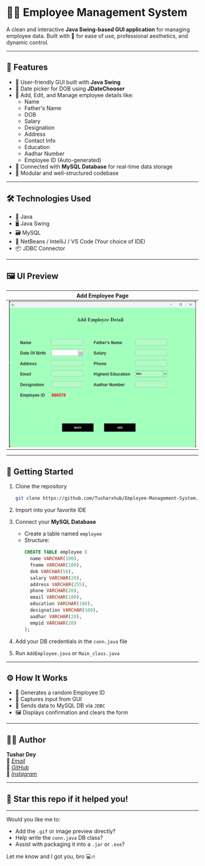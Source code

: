 
# 👨‍💼 Employee Management System

A clean and interactive **Java Swing-based GUI application** for managing employee data. Built with 💚 for ease of use, professional aesthetics, and dynamic control.

---

## 🧠 Features

- 🎨 User-friendly GUI built with **Java Swing**
- 📅 Date picker for DOB using **JDateChooser**
- 📄 Add, Edit, and Manage employee details like:
  - Name
  - Father's Name
  - DOB
  - Salary
  - Designation
  - Address
  - Contact Info
  - Education
  - Aadhar Number
  - Employee ID (Auto-generated)
- 🧩 Connected with **MySQL Database** for real-time data storage
- 🔐 Modular and well-structured codebase

---

## 🛠️ Technologies Used

- 🧬 Java
- 🖥️ Java Swing
- 🗃️ MySQL
- 🌿 NetBeans / IntelliJ / VS Code (Your choice of IDE)
- 📦 JDBC Connector

---

## 🖼️ UI Preview

| Add Employee Page |
|-------------------|
| ![Add Employee](https://github.com/Tusharxhub/Employee-Management-System/blob/main/Add%20Employee%20Page.png?raw=true) |

---

## 🚀 Getting Started

1. Clone the repository  
   ```bash
   git clone https://github.com/Tusharxhub/Employee-Management-System.git
   ```

2. Import into your favorite IDE

3. Connect your **MySQL Database**  
   - Create a table named `employee`
   - Structure:
     ```sql
     CREATE TABLE employee (
       name VARCHAR(100),
       fname VARCHAR(100),
       dob VARCHAR(50),
       salary VARCHAR(20),
       address VARCHAR(255),
       phone VARCHAR(20),
       email VARCHAR(100),
       education VARCHAR(100),
       designation VARCHAR(100),
       aadhar VARCHAR(20),
       empid VARCHAR(20)
     );
     ```

4. Add your DB credentials in the `conn.java` file

5. Run `AddEmployee.java` or `Main_class.java`

---

## ⚙️ How It Works

- 🎯 Generates a random Employee ID
- 📝 Captures input from GUI
- 📡 Sends data to MySQL DB via `JDBC`
- 🖼️ Displays confirmation and clears the form

---

## 👨‍💻 Author

**Tushar Dey**  
📧 [*Email*](mailto:t.k.d.dey2033929837@gmail.com)  
🔗 [*GitHub*](https://github.com/Tusharxhub)  
📸 [*Instagram*](https://www.instagram.com/tushardevx01/)

---

## 🌟 Star this repo if it helped you!

---

Would you like me to:
- Add the `.gif` or image preview directly?
- Help write the `conn.java` DB class?
- Assist with packaging it into a `.jar` or `.exe`?

Let me know and I got you, bro 💻🔥
